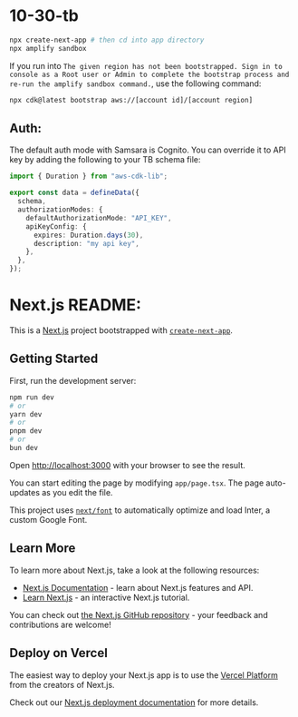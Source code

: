 # 10-30-tb

```bash
npx create-next-app # then cd into app directory
npx amplify sandbox
```

If you run into `The given region has not been bootstrapped. Sign in to console as a Root user or Admin to complete the bootstrap process and re-run the amplify sandbox command.`, use the following command:

```bash
npx cdk@latest bootstrap aws://[account id]/[account region]
```

## Auth:

The default auth mode with Samsara is Cognito. You can override it to API key by adding the following to your TB schema file:

```typescript
import { Duration } from "aws-cdk-lib";

export const data = defineData({
  schema,
  authorizationModes: {
    defaultAuthorizationMode: "API_KEY",
    apiKeyConfig: {
      expires: Duration.days(30),
      description: "my api key",
    },
  },
});
```

# Next.js README:

This is a [Next.js](https://nextjs.org/) project bootstrapped with [`create-next-app`](https://github.com/vercel/next.js/tree/canary/packages/create-next-app).

## Getting Started

First, run the development server:

```bash
npm run dev
# or
yarn dev
# or
pnpm dev
# or
bun dev
```

Open [http://localhost:3000](http://localhost:3000) with your browser to see the result.

You can start editing the page by modifying `app/page.tsx`. The page auto-updates as you edit the file.

This project uses [`next/font`](https://nextjs.org/docs/basic-features/font-optimization) to automatically optimize and load Inter, a custom Google Font.

## Learn More

To learn more about Next.js, take a look at the following resources:

- [Next.js Documentation](https://nextjs.org/docs) - learn about Next.js features and API.
- [Learn Next.js](https://nextjs.org/learn) - an interactive Next.js tutorial.

You can check out [the Next.js GitHub repository](https://github.com/vercel/next.js/) - your feedback and contributions are welcome!

## Deploy on Vercel

The easiest way to deploy your Next.js app is to use the [Vercel Platform](https://vercel.com/new?utm_medium=default-template&filter=next.js&utm_source=create-next-app&utm_campaign=create-next-app-readme) from the creators of Next.js.

Check out our [Next.js deployment documentation](https://nextjs.org/docs/deployment) for more details.
